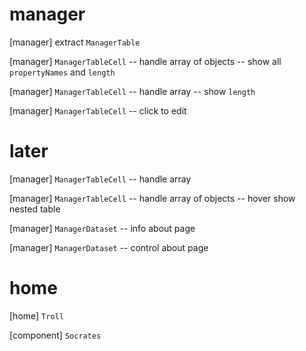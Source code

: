 # manager

[manager] extract `ManagerTable`

[manager] `ManagerTableCell` -- handle array of objects -- show all `propertyNames` and `length`

[manager] `ManagerTableCell` -- handle array -- show `length`

[manager] `ManagerTableCell` -- click to edit

# later

[manager] `ManagerTableCell` -- handle array

[manager] `ManagerTableCell` -- handle array of objects -- hover show nested table

[manager] `ManagerDataset` -- info about page

[manager] `ManagerDataset` -- control about page

# home

[home] `Troll`

[component] `Socrates`
